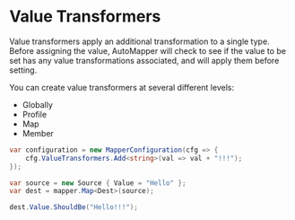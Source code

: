 # Value Transformers

Value transformers apply an additional transformation to a single type. Before assigning the value, AutoMapper will
check to see if the value to be set has any value transformations associated, and will apply them before setting.

You can create value transformers at several different levels:

- Globally
- Profile
- Map
- Member

```c#
var configuration = new MapperConfiguration(cfg => {
    cfg.ValueTransformers.Add<string>(val => val + "!!!");
});

var source = new Source { Value = "Hello" };
var dest = mapper.Map<Dest>(source);

dest.Value.ShouldBe("Hello!!!");
```
